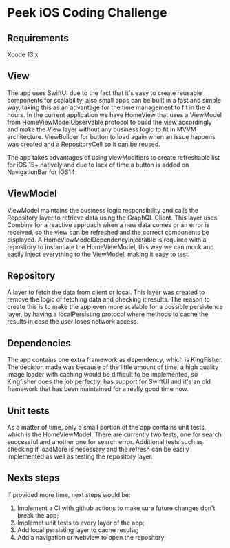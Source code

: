 # Peek iOS Coding Challenge

## Requirements
Xcode 13.x

## View
The app uses SwiftUI due to the fact that it's easy to create reusable components for scalability, also small apps can be built in a fast and simple way, taking this as an advantage for the time management to fit in the 4 hours. In the current application we have HomeView that uses a ViewModel from HomeViewModelObservable protocol to build the view accordingly and make the View layer without any business logic to fit in MVVM architecture. ViewBuilder for button to load again when an issue happens was created and a RepositoryCell so it can be reused. 

The app takes advantages of using viewModifiers to create refreshable list for iOS 15+ natively and due to lack of time a button is added on NavigationBar for iOS14

## ViewModel
ViewModel maintains the business logic responsibility and calls the Repository layer to retrieve data using the GraphQL Client.
This layer uses Combine for a reactive approach when a new data comes or an error is received, so the view can be refreshed and the correct components be displayed.
A HomeViewModelDependencyInjectable is required with a repository to instantiate the HomeViewModel, this way we can mock and easily inject everything to the ViewModel, making it easy to test.

## Repository
A layer to fetch the data from client or local. This layer was created to remove the logic of fetching data and checking it results. The reason to create this is to make the app even more scalable for a possible persistence layer, by having a localPersisting protocol where methods to cache the results in case the user loses network access.

## Dependencies
The app contains one extra framework as dependency, which is KingFisher. The decision made was because of the little amount of time, a high quality image loader with caching would be difficult to be implemented, so Kingfisher does the job perfectly, has support for SwiftUI and it's an old framework that has been maintained for a really good time now.  

## Unit tests
As a matter of time, only a small portion of the app contains unit tests, which is the HomeViewModel. There are currently two tests, one for search successful and another one for search error. Additional tests such as checking if loadMore is necessary and the refresh can be easily implemented as well as testing the repository layer.

## Nexts steps
If provided more time, next steps would be:
1. Implement a CI with github actions to make sure future changes don't break the app; 
2. Implemet unit tests to every layer of the app;
3. Add local persisting layer to cache results;
4. Add a navigation or webview to open the repository;
